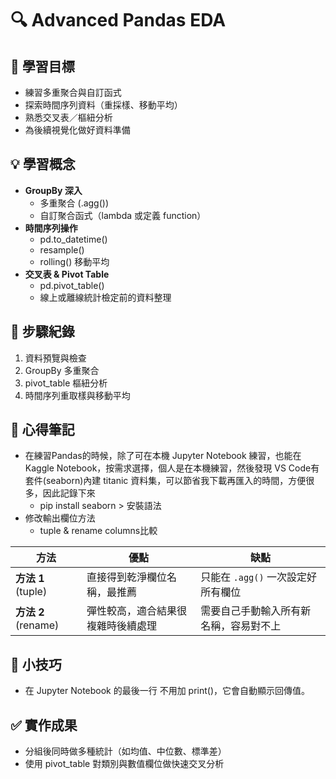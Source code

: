 # 🔍 Advanced Pandas EDA

## 🎯 學習目標
- 練習多重聚合與自訂函式  
- 探索時間序列資料（重採樣、移動平均）  
- 熟悉交叉表／樞紐分析  
- 為後續視覺化做好資料準備  

## 💡 學習概念
- **GroupBy 深入**  
    - 多重聚合 (.agg())  
    - 自訂聚合函式（lambda 或定義 function）  
- **時間序列操作**  
    - pd.to_datetime()
    - resample()
    - rolling() 移動平均  
- **交叉表 & Pivot Table**  
    - pd.pivot_table() 
    - 線上或離線統計檢定前的資料整理

## 📌 步驟紀錄

1. 資料預覽與檢查
2. GroupBy 多重聚合
3. pivot_table 樞紐分析
4. 時間序列重取樣與移動平均

## 🧠 心得筆記
- 在練習Pandas的時候，除了可在本機 Jupyter Notebook 練習，也能在 Kaggle Notebook，按需求選擇，個人是在本機練習，然後發現 VS Code有套件(seaborn)內建 titanic 資料集，可以節省我下載再匯入的時間，方便很多，因此記錄下來
    - pip install seaborn > 安裝語法
- 修改輸出欄位方法
    - tuple & rename columns比較    

| 方法                       | 優點                                              | 缺點                                        |
|--------------------------|-------------------------------------------------|-------------------------------------------|
| **方法 1** (tuple)       | 直接得到乾淨欄位名稱，最推薦                          | 只能在 `.agg()` 一次設定好所有欄位           |
| **方法 2** (rename)      | 彈性較高，適合結果很複雜時後續處理                      | 需要自己手動輸入所有新名稱，容易對不上       |


## 🔹 小技巧
- 在 Jupyter Notebook 的最後一行 不用加 print()，它會自動顯示回傳值。


## ✅ 實作成果
- 分組後同時做多種統計（如均值、中位數、標準差）
- 使用 pivot_table 對類別與數值欄位做快速交叉分析